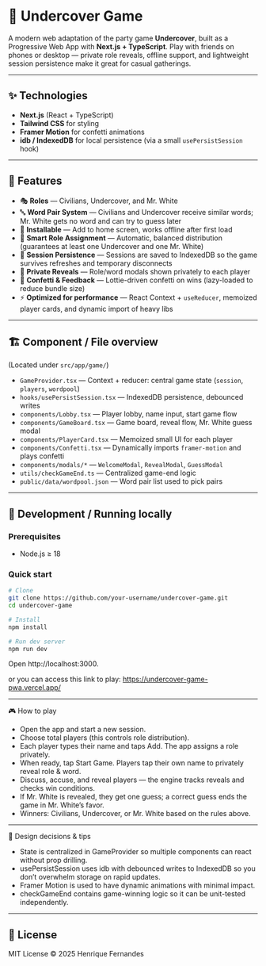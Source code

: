 # 🔎 Undercover Game

A modern web adaptation of the party game **Undercover**, built as a Progressive Web App with **Next.js + TypeScript**. Play with friends on phones or desktop — private role reveals, offline support, and lightweight session persistence make it great for casual gatherings.

---

## ✨ Technologies

- **Next.js** (React + TypeScript)
- **Tailwind CSS** for styling
- **Framer Motion** for confetti animations
- **idb / IndexedDB** for local persistence (via a small `usePersistSession` hook)

---

## 🚀 Features

- 🎭 **Roles** — Civilians, Undercover, and Mr. White
- 🔤 **Word Pair System** — Civilians and Undercover receive similar words; Mr. White gets no word and can try to guess later
- 📱 **Installable** — Add to home screen, works offline after first load
- 🔀 **Smart Role Assignment** — Automatic, balanced distribution (guarantees at least one Undercover and one Mr. White)
- 🧠 **Session Persistence** — Sessions are saved to IndexedDB so the game survives refreshes and temporary disconnects
- 🧩 **Private Reveals** — Role/word modals shown privately to each player
- 🎉 **Confetti & Feedback** — Lottie-driven confetti on wins (lazy-loaded to reduce bundle size)
- ⚡ **Optimized for performance** — React Context + `useReducer`, memoized player cards, and dynamic import of heavy libs

---

## 🏗️ Component / File overview

(Located under `src/app/game/`)

- `GameProvider.tsx` — Context + reducer: central game state (`session`, `players`, `wordpool`)
- `hooks/usePersistSession.tsx` — IndexedDB persistence, debounced writes
- `components/Lobby.tsx` — Player lobby, name input, start game flow
- `components/GameBoard.tsx` — Game board, reveal flow, Mr. White guess modal
- `components/PlayerCard.tsx` — Memoized small UI for each player
- `components/Confetti.tsx` — Dynamically imports `framer-motion` and plays confetti
- `components/modals/*` — `WelcomeModal`, `RevealModal`, `GuessModal`
- `utils/checkGameEnd.ts` — Centralized game-end logic
- `public/data/wordpool.json` — Word pair list used to pick pairs

---

## 📍 Development / Running locally

### Prerequisites

- Node.js ≥ 18

### Quick start

```bash
# Clone
git clone https://github.com/your-username/undercover-game.git
cd undercover-game

# Install
npm install

# Run dev server
npm run dev
```

Open http://localhost:3000.

or you can access this link to play: https://undercover-game-pwa.vercel.app/

---

🎮 How to play

- Open the app and start a new session.
- Choose total players (this controls role distribution).
- Each player types their name and taps Add. The app assigns a role privately.
- When ready, tap Start Game. Players tap their own name to privately reveal role & word.
- Discuss, accuse, and reveal players — the engine tracks reveals and checks win conditions.
- If Mr. White is revealed, they get one guess; a correct guess ends the game in Mr. White’s favor.
- Winners: Civilians, Undercover, or Mr. White based on the rules above.

---

🧭 Design decisions & tips

- State is centralized in GameProvider so multiple components can react without prop drilling.
- usePersistSession uses idb with debounced writes to IndexedDB so you don’t overwhelm storage on rapid updates.
- Framer Motion is used to have dynamic animations with minimal impact.
- checkGameEnd contains game-winning logic so it can be unit-tested independently.

---

## 📜 License

MIT License © 2025 Henrique Fernandes
